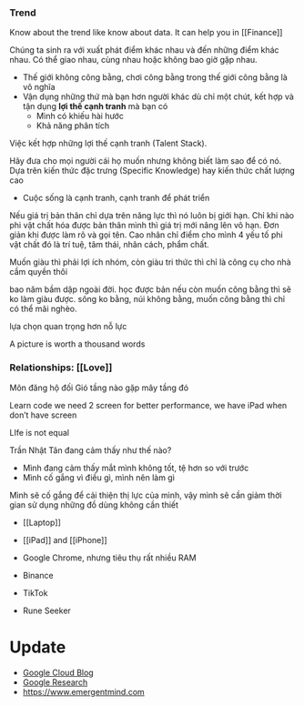 ### Trend

Know about the trend like know about data. It can help you in [[Finance]]

Chúng ta sinh ra với xuất phát điểm khác nhau và đến những điểm khác nhau. Có thể giao nhau, cùng nhau hoặc không bao giờ gặp nhau.

- Thế giới không công bằng, chơi công bằng trong thế giới công bằng là vô nghĩa
- Vận dụng những thứ mà bạn hơn người khác dù chỉ một chút, kết hợp và tận dụng **lợi thế cạnh tranh** mà bạn có
	- Mình có khiếu hài hước
	- Khả năng phân tích

Việc kết hợp những lợi thế cạnh tranh (Talent Stack).

Hãy đưa cho mọi người cái họ muốn nhưng không biết làm sao để có nó. Dựa trên kiến thức đặc trưng (Specific Knowledge) hay kiến thức chất lượng cao

- Cuộc sống là cạnh tranh, cạnh tranh để phát triển

Nếu giá trị bản thân chỉ dựa trên năng lực thì nó luôn bị giới hạn. Chỉ khi nào phi vật chất hóa được bản thân mình thì giá trị mới nâng lên vô hạn. Đơn giản khi được làm rõ và gọi tên. Cao nhân chỉ điểm cho mình 4 yếu tố phi vật chất đó là trí tuệ, tâm thái, nhân cách, phẩm chất.

Muốn giàu thì phải lợi ích nhóm, còn giàu tri thức thì chỉ là công cụ cho nhà cầm quyền thôi

bao năm bầm dập ngoài đời. học được bản nếu còn muốn công bằng thì sẽ ko làm giàu được. sông ko bằng, núi không bằng, muốn công bằng thì chỉ có thể mãi nghèo.

lựa chọn quan trọng hơn nỗ lực

A picture is worth a thousand words

### Relationships: [[Love]]

Môn đăng hộ đối
Gió tầng nào gặp mây tầng đó

Learn code we need 2 screen for better performance, we have iPad when don’t have screen

LIfe is not equal

Trần Nhật Tân đang cảm thấy như thế nào?
- Mình đang cảm thấy mắt mình không tốt, tệ hơn so với trước
- Mình cố gắng vì điều gì, mình nên làm gì

Mình sẽ cố gắng để cải thiện thị lực của mình, vậy mình sẽ cần giảm thời gian sử dụng những đồ dùng không cần thiết

- [[Laptop]]
- [[iPad]] and [[iPhone]]

- Google Chrome, nhưng tiêu thụ rất nhiều RAM

- Binance
- TikTok
- Rune Seeker

# Update

- [Google Cloud Blog](https://cloud.google.com/blog)
- [Google Research](https://research.google)
- https://www.emergentmind.com